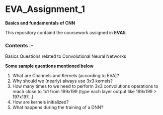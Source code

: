 # EVA_Assignment_1

**Basics and fundamentals of CNN**

This repository containd the coursework assigned in **EVA5**.

### Contents :- 

Basics Questions related to Convolutional Neural Networks

**Some sample questions mentioned below**

1. What are Channels and Kernels (according to EVA)?
2. Why should we (nearly) always use 3x3 kernels?
3. How many times to we need to perform 3x3 convolutions operations to reach close to 1x1 from 199x199 (type each layer output like 199x199 > 197x197...)
4. How are kernels initialized? 
5. What happens during the training of a DNN?
